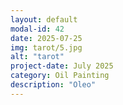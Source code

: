 ```yaml
---
layout: default
modal-id: 42
date: 2025-07-25
img: tarot/5.jpg
alt: "tarot"
project-date: July 2025
category: Oil Painting
description: "Oleo"
---
```

